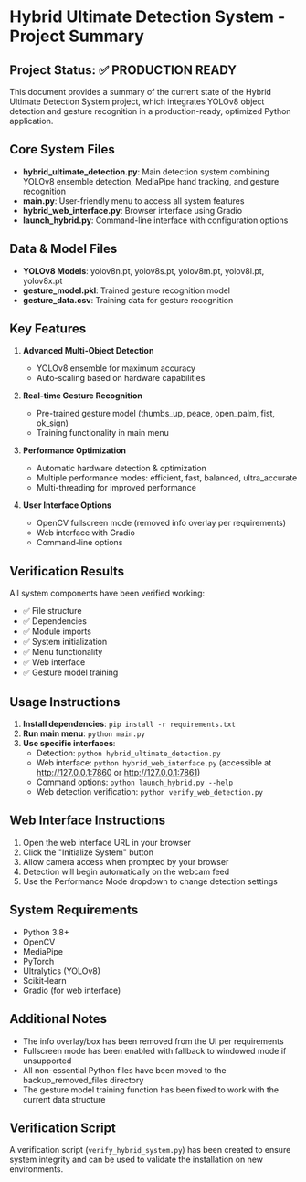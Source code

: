 # Hybrid Ultimate Detection System - Project Summary

## Project Status: ✅ PRODUCTION READY

This document provides a summary of the current state of the Hybrid Ultimate Detection System project, which integrates YOLOv8 object detection and gesture recognition in a production-ready, optimized Python application.

## Core System Files

- **hybrid_ultimate_detection.py**: Main detection system combining YOLOv8 ensemble detection, MediaPipe hand tracking, and gesture recognition
- **main.py**: User-friendly menu to access all system features
- **hybrid_web_interface.py**: Browser interface using Gradio
- **launch_hybrid.py**: Command-line interface with configuration options

## Data & Model Files

- **YOLOv8 Models**: yolov8n.pt, yolov8s.pt, yolov8m.pt, yolov8l.pt, yolov8x.pt
- **gesture_model.pkl**: Trained gesture recognition model
- **gesture_data.csv**: Training data for gesture recognition

## Key Features

1. **Advanced Multi-Object Detection**
   - YOLOv8 ensemble for maximum accuracy
   - Auto-scaling based on hardware capabilities

2. **Real-time Gesture Recognition**
   - Pre-trained gesture model (thumbs_up, peace, open_palm, fist, ok_sign)
   - Training functionality in main menu

3. **Performance Optimization**
   - Automatic hardware detection & optimization
   - Multiple performance modes: efficient, fast, balanced, ultra_accurate
   - Multi-threading for improved performance

4. **User Interface Options**
   - OpenCV fullscreen mode (removed info overlay per requirements)
   - Web interface with Gradio
   - Command-line options

## Verification Results

All system components have been verified working:
- ✅ File structure
- ✅ Dependencies
- ✅ Module imports
- ✅ System initialization
- ✅ Menu functionality
- ✅ Web interface
- ✅ Gesture model training

## Usage Instructions

1. **Install dependencies**: `pip install -r requirements.txt`
2. **Run main menu**: `python main.py`
3. **Use specific interfaces**:
   - Detection: `python hybrid_ultimate_detection.py`
   - Web interface: `python hybrid_web_interface.py` (accessible at http://127.0.0.1:7860 or http://127.0.0.1:7861)
   - Command options: `python launch_hybrid.py --help`
   - Web detection verification: `python verify_web_detection.py`

## Web Interface Instructions

1. Open the web interface URL in your browser
2. Click the "Initialize System" button
3. Allow camera access when prompted by your browser
4. Detection will begin automatically on the webcam feed
5. Use the Performance Mode dropdown to change detection settings

## System Requirements

- Python 3.8+
- OpenCV
- MediaPipe
- PyTorch
- Ultralytics (YOLOv8)
- Scikit-learn
- Gradio (for web interface)

## Additional Notes

- The info overlay/box has been removed from the UI per requirements
- Fullscreen mode has been enabled with fallback to windowed mode if unsupported
- All non-essential Python files have been moved to the backup_removed_files directory
- The gesture model training function has been fixed to work with the current data structure

## Verification Script

A verification script (`verify_hybrid_system.py`) has been created to ensure system integrity and can be used to validate the installation on new environments.
